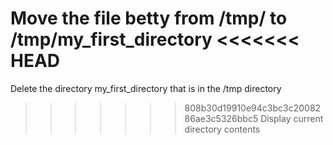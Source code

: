 Move the file betty from /tmp/ to /tmp/my_first_directory
<<<<<<< HEAD
=======
Delete the directory my_first_directory that is in the /tmp directory
>>>>>>> 808b30d19910e94c3bc3c2008286ae3c5326bbc5
Display current directory contents
